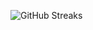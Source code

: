 ![GitHub Streaks](https://github-streaks-mqc9.onrender.com/streak/happilli/image?theme=midnight&cache_bust=1743447207&lang=ja)
